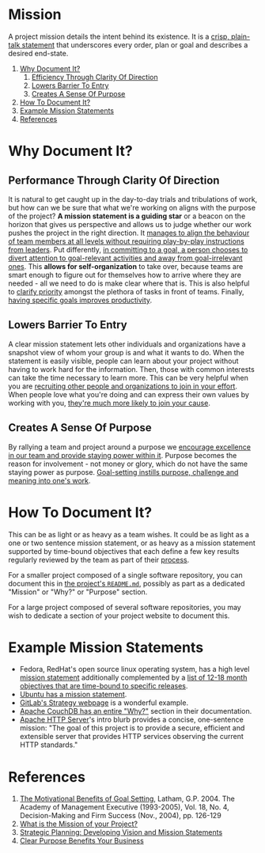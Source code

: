 # Mission

A project mission details the intent behind its existence. It is a [crisp,
plain-talk statement][what-mission] that underscores every order, plan or goal and
describes a desired end-state.

1. [Why Document It?](#why-document-it)
    1. [Efficiency Through Clarity Of
       Direction](#efficiency-through-clarity-of-direction)
    2. [Lowers Barrier To Entry](#lowers-barrier-to-entry)
    3. [Creates A Sense Of Purpose](#creates-a-sense-of-purpose)
2. [How To Document It?](#how-to-document-it)
3. [Example Mission Statements](#example-mission-statements)
4. [References](#references)

# Why Document It?

## Performance Through Clarity Of Direction

It is natural to get caught up in the day-to-day trials and tribulations of work, 
but how can we be sure that what we're working on aligns with the purpose of the 
project? **A mission statement is a guiding star** or a beacon on the horizon
that gives us perspective and allows us to judge whether our work pushes the
project in the right direction. It [manages to align the behaviour of team members
at all levels without requiring play-by-play instructions from
leaders][what-mission]. Put differently, [in committing to a goal, a person chooses
to divert attention to goal-relevant activities and away from goal-irrelevant
ones][benefits-goals]. This **allows for self-organization** to take over, because
teams are smart enough to figure out for themselves how to arrive where they are
needed - all we need to do is make clear where that is. This is also helpful to
[clarify priority][strategic-planning] amongst the plethora of tasks in front of
teams. Finally, [having specific goals improves productivity][benefits-goals].

## Lowers Barrier To Entry

A clear mission statement lets other individuals and organizations have a snapshot
view of whom your group is and what it wants to do. When the statement is easily visible,
people can learn about your project without having to work hard for the information.
Then, those with common interests can take the time necessary to learn more. This
can be very helpful when you are [recruiting other people and organizations to join
in your effort][strategic-planning]. When people love what you're doing and can
express their own values by working with you, [they're much more likely to join
your cause][purpose].

## Creates A Sense Of Purpose

By rallying a team and project around a purpose we [encourage excellence in our
team and provide staying power within it][purpose]. Purpose becomes the reason
for involvement - not money or glory, which do not have the same staying power
as purpose. [Goal-setting instills purpose, challenge and meaning into one's
work][benefits-goals].

# How To Document It?

This can be as light or as heavy as a team wishes. It could be as light as a one
or two sentence mission statement, or as heavy as a mission statement supported
by time-bound objectives that each define a few key results regularly reviewed
by the team as part of their [process](Process.md).

For a smaller project composed of a single software repository, you can
document this in [the project's `README.md`](README.md#goals), possibly as part
as a dedicated "Mission" or "Why?" or "Purpose" section.

For a large project composed of several software repositories, you may wish to
dedicate a section of your project website to document this.

# Example Mission Statements

- Fedora, RedHat's open source linux operating system, has a high level [mission
    statement][fedora-mission] additionally complemented by a [list of 12-18 month
    objectives that are time-bound to specific releases][fedora-objectives].
- [Ubuntu has a mission statement][ubuntu-mission].
- [GitLab's Strategy webpage][gitlab-strategy] is a wonderful example.
- [Apache CouchDB has an entire "Why?"][couchdb-why] section in their
    documentation.
- [Apache HTTP Server][apache-http]'s intro blurb provides a concise,
    one-sentence mission: "The goal of this project is to provide a secure,
    efficient and extensible server that provides HTTP services observing the
    current HTTP standards."

# References

1. [The Motivational Benefits of Goal Setting][benefits-goals], Latham, G.P. 2004.
    The Academy of Management Executive (1993-2005), Vol. 18, No. 4, Decision-Making
    and Firm Success (Nov., 2004), pp. 126-129
2. [What is the Mission of your Project?][what-mission]
3. [Strategic Planning: Developing Vision and Mission
   Statements][strategic-planning]
4. [Clear Purpose Benefits Your Business][purpose]

[benefits-goals]: https://www.jstor.org/stable/4166132
[what-mission]: https://www.projectsmart.co.uk/what-is-the-mission-of-your-project.php
[strategic-planning]: https://ctb.ku.edu/en/table-of-contents/structure/strategic-planning/vision-mission-statements/main
[purpose]: https://www.entrepreneur.com/article/272597
[fedora-mission]: https://docs.fedoraproject.org/en-US/project/#_our_mission
[fedora-objectives]: https://docs.fedoraproject.org/en-US/project/objectives
[ubuntu-mission]: https://www.ubuntu.com/community/mission
[gitlab-strategy]: https://about.gitlab.com/strategy
[couchdb-why]: http://docs.couchdb.org/en/stable/intro/why.html
[apache-http]: https://projects.apache.org/project.html
